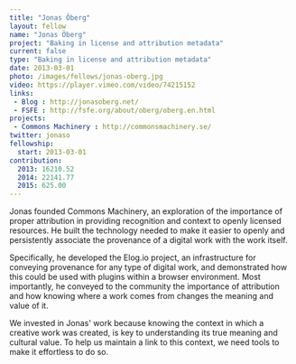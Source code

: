 ```yaml
---
title: "Jonas Öberg"
layout: fellow
name: "Jonas Öberg"
project: "Baking in license and attribution metadata"
current: false
type: "Baking in license and attribution metadata"
date: 2013-03-01
photo: /images/fellows/jonas-oberg.jpg
video: https://player.vimeo.com/video/74215152
links:
 - Blog : http://jonasoberg.net/
 - FSFE : http://fsfe.org/about/oberg/oberg.en.html
projects:
 - Commons Machinery : http://commonsmachinery.se/
twitter: jonaso
fellowship:
  start: 2013-03-01
contribution:
  2013: 16210.52
  2014: 22141.77
  2015: 625.00
---
```


Jonas founded Commons Machinery, an exploration of the importance of proper attribution in providing recognition and context to openly licensed resources. He built the technology needed to make it easier to openly and persistently associate the provenance of a digital work with the work itself.

Specifically, he developed the Elog.io project, an infrastructure for conveying provenance for any type of digital work, and demonstrated how this could be used with plugins within a browser environment. Most importantly, he conveyed to the community the importance of attribution and how knowing where a work comes from changes the meaning and value of it.

We invested in Jonas' work because knowing the context in which a creative work was created, is key to understanding its true meaning and cultural value. To help us maintain a link to this context, we need tools to make it effortless to do so.
